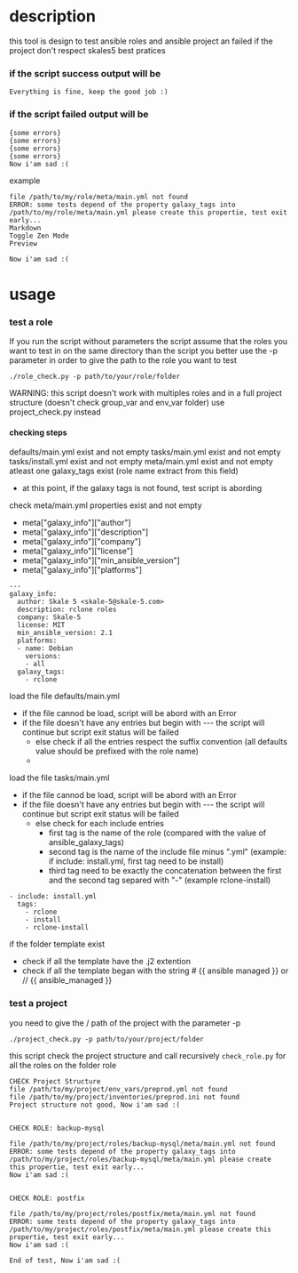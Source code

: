 # description 
this tool is design to test ansible roles and ansible project an failed if the project don't respect skales5 best pratices
### if the script success output will be
```
Everything is fine, keep the good job :)
```
### if the script failed output will be
```
{some errors}
{some errors}
{some errors}
{some errors}
Now i'am sad :(
```

example
```
file /path/to/my/role/meta/main.yml not found
ERROR: some tests depend of the property galaxy_tags into /path/to/my/role/meta/main.yml please create this propertie, test exit early...
Markdown
Toggle Zen Mode
Preview

Now i'am sad :(
```
# usage

### test a role
If you run the script without parameters the script assume that the roles you want to test in on the same directory than the script
you better use the -p parameter in order to give the path to the role you want to test

```
./role_check.py -p path/to/your/role/folder
```
WARNING: this script doesn't work with multiples roles and in a full project structure (doesn't check group_var and env_var folder)  use project_check.py instead

#### checking steps
defaults/main.yml exist and not empty
tasks/main.yml exist and not empty
tasks/install.yml  exist and not empty
meta/main.yml exist and not empty
atleast one galaxy_tags exist (role name extract from this field)
  - at this point, if the galaxy tags is not found, test script is abording

check meta/main.yml properties exist and not empty
  - meta["galaxy_info"]["author"]
  -  meta["galaxy_info"]["description"]
  -  meta["galaxy_info"]["company"]
  -  meta["galaxy_info"]["license"]
  -  meta["galaxy_info"]["min_ansible_version"]
  -  meta["galaxy_info"]["platforms"]

```
---
galaxy_info:
  author: Skale 5 <skale-5@skale-5.com>
  description: rclone roles
  company: Skale-5
  license: MIT
  min_ansible_version: 2.1
  platforms:
  - name: Debian
    versions:
    - all
  galaxy_tags:
    - rclone
```
load the file defaults/main.yml
  - if the file cannod be load, script will be abord with an Error
  - if the file doesn't have any entries but begin with --- the script will continue but script exit status will be failed
    - else check if all the entries respect the suffix convention (all defaults value should be prefixed with the role name)
    - 
load the file tasks/main.yml
  - if the file cannod be load, script will be abord with an Error
  - if the file doesn't have any entries but begin with --- the script will continue but script exit status will be failed
    - else check for each include entries
      - first tag is the name of the role (compared with the value of  ansible_galaxy_tags)
      - second tag is the name of the include file minus ".yml" (example: if include: install.yml, first tag need to be install)
      - third tag need to be exactly the concatenation between the first and the second tag separed with "-" (example rclone-install)
```
- include: install.yml
  tags:
    - rclone
    - install
    - rclone-install
```
if the folder template exist
  - check if all the template have the .j2 extention
  - check if all the template began with the string # {{ ansible managed }} or // {{ ansible_managed }}

### test a project
you need to give the  / path of the project with the parameter -p
```
./project_check.py -p path/to/your/project/folder
```
this script check the project structure and call recursively ```check_role.py``` for all the roles on the folder role

```
CHECK Project Structure
file /path/to/my/project/env_vars/preprod.yml not found
file /path/to/my/project/inventories/preprod.ini not found
Project structure not good, Now i'am sad :(


CHECK ROLE: backup-mysql

file /path/to/my/project/roles/backup-mysql/meta/main.yml not found
ERROR: some tests depend of the property galaxy_tags into /path/to/my/project/roles/backup-mysql/meta/main.yml please create this propertie, test exit early...
Now i'am sad :(


CHECK ROLE: postfix

file /path/to/my/project/roles/postfix/meta/main.yml not found
ERROR: some tests depend of the property galaxy_tags into /path/to/my/project/roles/postfix/meta/main.yml please create this propertie, test exit early...
Now i'am sad :(

End of test, Now i'am sad :(
```
